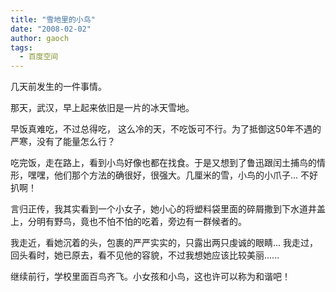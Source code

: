 ```yaml
---
title: "雪地里的小鸟"
date: "2008-02-02"
author: gaoch
tags:
  - 百度空间
---
```


几天前发生的一件事情。

那天，武汉，早上起来依旧是一片的冰天雪地。

早饭真难吃，不过总得吃，
这么冷的天，不吃饭可不行。为了抵御这50年不遇的严寒，没有了能量怎么行？

吃完饭，走在路上，看到小鸟好像也都在找食。于是又想到了鲁迅跟闰土捕鸟的情形，嘿嘿，他们那个方法的确很好，很强大。几厘米的雪，小鸟的小爪子...
不好扒啊！

言归正传，我其实看到一个小女子，她小心的将塑料袋里面的碎屑撒到下水道井盖上，分明有野鸟，竟也不怕不怕的吃着，旁边有一群候者的。

我走近，看她沉着的头，包裹的严严实实的，只露出两只虔诚的眼睛...
我走过，回头看时，她已原去，看不见他的容貌，不过我想她应该比较美丽......

继续前行，学校里面百鸟齐飞。小女孩和小鸟，这也许可以称为和谐吧！
